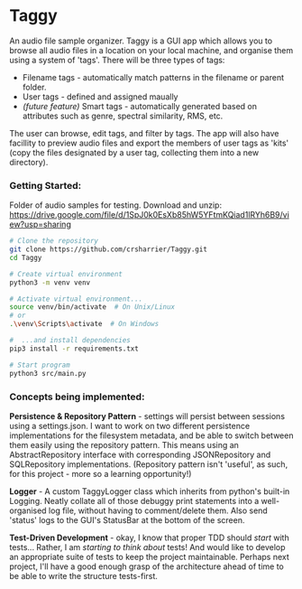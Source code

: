 
# Taggy
An audio file sample organizer. Taggy is a GUI app which allows you to browse all audio files in a location on your local machine, and organise them using a system of 'tags'. There will be three types of tags:
- Filename tags - automatically match patterns in the filename or parent folder. 
-  User tags - defined and assigned maually
- *(future feature)* Smart tags - automatically generated based on attributes such as genre, spectral similarity, RMS, etc.

The user can browse, edit tags, and filter by tags. The app will also have facillity to preview audio files and export the members of user tags as 'kits' (copy the files designated by a user tag, collecting them into a new directory). 

### Getting Started:
Folder of audio samples for testing. Download and unzip: 
https://drive.google.com/file/d/1SpJ0k0EsXb85hW5YFtmKQiad1lRYh6B9/view?usp=sharing

```bash
# Clone the repository
git clone https://github.com/crsharrier/Taggy.git
cd Taggy

# Create virtual environment
python3 -m venv venv 

# Activate virtual environment... 
source venv/bin/activate  # On Unix/Linux
# or
.\venv\Scripts\activate  # On Windows

#  ...and install dependencies
pip3 install -r requirements.txt

# Start program
python3 src/main.py
```
### Concepts being implemented:
**Persistence & Repository Pattern** - settings will persist between sessions using a settings.json. I want to work on two different persistence implementations for the filesystem metadata, and be able to switch between them easily using the repository pattern. This means using an AbstractRepository interface with corresponding JSONRepository and SQLRepository implementations. (Repository pattern isn't 'useful', as such, for this project - more so a learning opportunity!)

**Logger** - A custom TaggyLogger class which inherits from python's built-in Logging. Neatly collate all of those debuggy print statements into a well-organised log file, without having to comment/delete them. Also send 'status' logs to the GUI's StatusBar at the bottom of the screen.  

**Test-Driven Development** - okay, I know that proper TDD should *start* with tests... Rather, I am *starting to think about* tests! And would like to develop an appropriate suite of tests to keep the project maintainable. Perhaps next project, I'll have a good enough grasp of the architecture ahead of time to be able to write the structure tests-first.  
